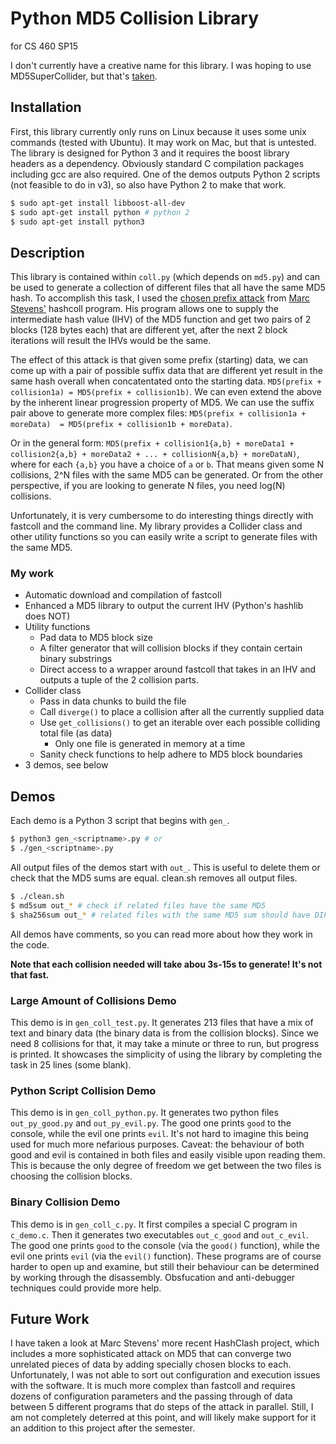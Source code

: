 # Python MD5 Collision Library
for CS 460 SP15

I don't currently have a creative name for this library. I was hoping to use MD5SuperCollider, but that's [taken](https://github.com/culmor30/MD5-SuperCollider).

## Installation
First, this library currently only runs on Linux because it uses some unix commands (tested with Ubuntu). It may work on Mac, but that is untested. The library is designed for Python 3 and it requires the boost library headers as a dependency. Obviously standard C compilation packages including gcc are also required. One of the demos outputs Python 2 scripts (not feasible to do in v3), so also have Python 2 to make that work.

```sh
$ sudo apt-get install libboost-all-dev
$ sudo apt-get install python # python 2
$ sudo apt-get install python3
```

## Description
This library is contained within `coll.py` (which depends on `md5.py`) and can be used to generate a collection of different files that all have the same MD5 hash. To accomplish this task, I used the [chosen prefix attack](https://en.wikipedia.org/wiki/Collision_attack#Chosen-prefix_collision_attack) from [Marc Stevens'](https://marc-stevens.nl/p/hashclash/) hashcoll program. His program allows one to supply the intermediate hash value (IHV) of the MD5 function and get two pairs of 2 blocks (128 bytes each) that are different yet, after the next 2 block iterations will result the IHVs would be the same.

The effect of this attack is that given some prefix (starting) data, we can come up with a pair of possible suffix data that are different yet result in the same hash overall when concatentated onto the starting data. `MD5(prefix + collision1a) = MD5(prefix + collision1b)`. We can even extend the above by the inherent linear progression property of MD5. We can use the suffix pair above to generate more complex files: `MD5(prefix + collision1a + moreData)  = MD5(prefix + collision1b + moreData)`. 

Or in the general form: `MD5(prefix + collision1{a,b} + moreData1 + collision2{a,b} + moreData2 + ... + collisionN{a,b} + moreDataN)`, where for each `{a,b}` you have a choice of `a` or `b`. That means given some N collisions, 2^N files with the same MD5 can be generated. Or from the other perspective, if you are looking to generate N files, you need log(N) collisions.

Unfortunately, it is very cumbersome to do interesting things directly with fastcoll and the command line. My library provides a Collider class and other utility functions so you can easily write a script to generate files with the same MD5. 

### My work
- Automatic download and compilation of fastcoll
- Enhanced a MD5 library to output the current IHV (Python's hashlib does NOT)
- Utility functions
    - Pad data to MD5 block size
    - A filter generator that will collision blocks if they contain certain binary substrings
    - Direct access to a wrapper around fastcoll that takes in an IHV and outputs a tuple of the 2 collision parts.
- Collider class
    - Pass in data chunks to build the file
    - Call `diverge()` to place a collision after all the currently supplied data
    - Use `get_collisions()` to get an iterable over each possible colliding total file (as data)
        - Only one file is generated in memory at a time
    - Sanity check functions to help adhere to MD5 block boundaries
- 3 demos, see below

## Demos
Each demo is a Python 3 script that begins with `gen_`.
```sh
$ python3 gen_<scriptname>.py # or
$ ./gen_<scriptname>.py
```

All output files of the demos start with `out_`. This is useful to delete them or check that the MD5 sums are equal. clean.sh removes all output files.
```sh
$ ./clean.sh
$ md5sum out_* # check if related files have the same MD5
$ sha256sum out_* # related files with the same MD5 sum should have DIFFERENT SHA256
```
All demos have comments, so you can read more about how they work in the code. 

**Note that each collision needed will take abou 3s-15s to generate! It's not that fast.**

### Large Amount of Collisions Demo
This demo is in `gen_coll_test.py`. It generates 213 files that have a mix of text and binary data (the binary data is from the collision blocks). Since we need 8 collisions for that, it may take a minute or three to run, but progress is printed. It showcases the simplicity of using the library by completing the task in 25 lines (some blank).

### Python Script Collision Demo
This demo is in `gen_coll_python.py`. It generates two python files `out_py_good.py` and `out_py_evil.py`. The good one prints `good` to the console, while the evil one prints `evil`. It's not hard to imagine this being used for much more nefarious purposes. Caveat: the behaviour of both good and evil is contained in both files and easily visible upon reading them. This is because the only degree of freedom we get between the two files is choosing the collision blocks.

### Binary Collision Demo
This demo is in `gen_coll_c.py`. It first compiles a special C program in `c_demo.c`. Then it generates two executables `out_c_good` and `out_c_evil`. The good one prints `good` to the console (via the `good()` function), while the evil one prints `evil` (via the `evil()` function). These programs are of course harder to open up and examine, but still their behaviour can be determined by working through the disassembly. Obsfucation and anti-debugger techniques could provide more help.

## Future Work
I have taken a look at Marc Stevens' more recent HashClash project, which includes a more sophisticated attack on MD5 that can converge two unrelated pieces of data by adding specially chosen blocks to each. Unfortunately, I was not able to sort out configuration and execution issues with the software. It is much more complex than fastcoll and requires dozens of configuration parameters and the passing through of data between 5 different programs that do steps of the attack in parallel. Still, I am not completely deterred at this point, and will likely make support for it an addition to this project after the semester.
